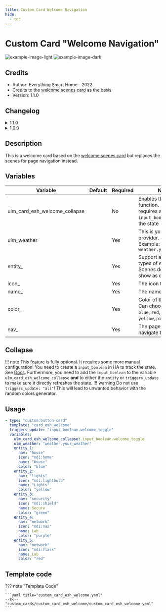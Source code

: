 ```yaml
---
title: Custom Card Welcome Navigation
hide:
  - toc
---
```


<!-- markdownlint-disable MD046 -->

# Custom Card "Welcome Navigation"

![example-image-light](../../assets/img/custom_card_esh_welcome_light.png)
![example-image-dark](../../assets/img/custom_card_esh_welcome_dark.png)

## Credits

- Author: Everything Smart Home - 2022
- Credits to the [welcome scenes card](https://ui-lovelace-minimalist-reborn.github.io/UI/usage/cards/card_welcome_scenes/) as the basis
- Version: 1.1.0

## Changelog

<details>
<summary>1.1.0</summary>
  <ul>
    <h4>Contributor: <a href="https://github.com/sisimomo">Sisimomo</a> - 2022-06-12</h4>
    <li>Now support from 0-5 navigation pill.</li>
    <li>Added dynamic nav pill size.</li>
    <li>Code refactoring to fit <a href="https://ui-lovelace-minimalist-reborn.github.io/UI/development/custom_cards/#order">framework structure</a>.</li>
    <li>Code clean up.</li>
  </ul>
</details>

<details>
<summary>1.0.0</summary>
Initial release
</details>

## Description

This is a welcome card based on the [welcome scenes card](https://ui-lovelace-minimalist-reborn.github.io/UI/usage/cards/card_welcome_scenes/) but replaces the scenes for page navigation instead.

## Variables

| Variable                      | Default | Required | Notes                                                                                              |
| ----------------------------- | ------- | -------- | -------------------------------------------------------------------------------------------------- |
| ulm_card_esh_welcome_collapse |         | No       | Enables the collapse function. <br> requires an `input_boolean` to track the state                 |
| ulm_weather                   |         | Yes      | This is your weather provider. <br> Example: `weather.your_provider`                               |
| entity\_                      |         | Yes      | Support almost all types of entities <br> Scenes do always show as off                             |
| icon\_                        |         | Yes      | The icon to show                                                                                   |
| name\_                        |         | Yes      | The name to show                                                                                   |
| color\_                       |         | Yes      | Color of the icon <br> Can choose between: `blue`, `red`, `green`, `yellow`, `pink`, `purple` <br> |
| nav\_                         |         | Yes      | The page/view to navigate to                                                                       |

## Collapse

!!! note
This feature is fully optional. It requires some more manual configuration!
You need to create a `input_boolean` in HA to track the state. See [Docs](https://www.home-assistant.io/integrations/input_boolean/).
Furthermore, you need to add the `input_boolean` to the variable `ulm_card_esh_welcome_collapse` **and** to either the `entity` or `triggers_update` to make sure it directly refreshes the state.
!!! warning
Do not use `triggers_update: "all"`! This will lead to unwanted behavior with the random colors generator.

## Usage

```yaml
- type: "custom:button-card"
  template: "card_esh_welcome"
  triggers_update: "input_boolean.welcome_toggle"
  variables:
    ulm_card_esh_welcome_collapse: input_boolean.welcome_toggle
    ulm_weather: "weather.your_weather"
    entity_1:
      nav: "house"
      icon: "mdi:home"
      name: "House"
      color: "blue"
    entity_2:
      nav: "lights"
      icon: "mdi:lightbulb"
      name: "Lights"
      color: "yellow"
    entity_3:
      nav: "security"
      icon: "mdi:shield"
      name: Secure
      color: "green"
    entity_4:
      nav: "network"
      icon: "mdi:nas"
      name: Lab
      color: "purple"
    entity_5:
      nav: "network"
      icon: "mdi:flask"
      name: Lab
      color: "red"
```

## Template code

??? note "Template Code"

    ```yaml title="custom_card_esh_welcome.yaml"
    --8<-- "custom_cards/custom_card_esh_welcome/custom_card_esh_welcome.yaml"
    ```
